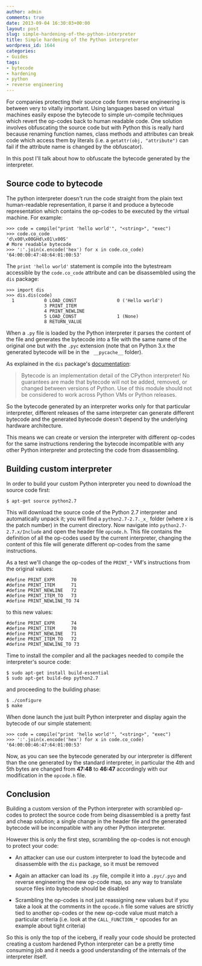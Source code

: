 ```yaml
---
author: admin
comments: true
date: 2013-09-04 16:30:03+00:00
layout: post
slug: simple-hardening-of-the-python-interpreter
title: Simple hardening of the Python interpreter
wordpress_id: 1644
categories:
- Guides
tags:
- bytecode
- hardening
- python
- reverse engineering
---
```


For companies protecting their source code form reverse engineering is between very to vitally important. Using languages based on virtual machines easily expose the bytecode to simple un-compile techniques which revert the op-codes back to human readable code. One solution involves obfuscating the source code but with Python this is really hard because renaming function names, class methods and attributes can break code which access them by literals (i.e. a `getattr(obj, "attribute")` can fail if the attribute name is changed by the obfuscator).

In this post I'll talk about how to obfuscate the bytecode generated by the interpreter.

<!-- more -->



## Source code to bytecode



The python interpreter doesn't run the code straight from the plain text human-readable representation, it parse it and produce a bytecode representation which contains the op-codes to be executed by the virtual machine. For example:


    
    
    >>> code = compile("print 'hello world'", "<string>", "exec")
    >>> code.co_code
    'd\x00\x00GHd\x01\x00S'
    # More readable bytecode
    >>> ':'.join(x.encode('hex') for x in code.co_code) 
    '64:00:00:47:48:64:01:00:53'  
    



The `print 'hello world'` statement is compile into the bytestream accessible by the `code.co_code` attribute and can be disassembled using the `dis` package:


    
    
    >>> import dis
    >>> dis.dis(code)
      1           0 LOAD_CONST               0 ('Hello world')
                  3 PRINT_ITEM          
                  4 PRINT_NEWLINE       
                  5 LOAD_CONST               1 (None)
                  8 RETURN_VALUE        
    



When a `.py` file is loaded by the Python interpreter it parses the content of the file and generates the bytecode into a file with the same name of the original one but with the `.pyc` extension (note that on Python 3.x the generated bytecode will be in the ` __pycache__` folder).

As explained in the `dis` package's [documentation](http://docs.python.org/2/library/dis.html):



<blockquote>Bytecode is an implementation detail of the CPython interpreter! No guarantees are made that bytecode will not be added, removed, or changed between versions of Python. Use of this module should not be considered to work across Python VMs or Python releases.</blockquote>



So the bytecode generated by an interpreter works only for that particular interpreter, different releases of the same interpreter can generate different bytecode and the generated bytecode doesn't depend by the underlying hardware architecture.

This means we can create or version the interpreter with different op-codes for the same instructions rendering the bytecode incompatible with any other Python interpreter and protecting the code from disassembling.



## Building custom interpreter



In order to build your custom Python interpreter you need to download the source code first:


    
    
    $ apt-get source python2.7 
    



This will download the source code of the Python 2.7 interpreter and automatically unpack it; you will find a `python2.7-2.7._x_` folder (where _x_ is the patch number) in the current directory. Now navigate into `python2.7-2.7.x/Include` and open the header file `opcode.h`. This file contains the definition of all the op-codes used by the current interpreter, changing the content of this file will generate different op-codes from the same instructions.

As a test we'll change the op-codes of the `PRINT_*` VM's instructions from the original values:


    
    
    #define PRINT_EXPR      70
    #define PRINT_ITEM      71
    #define PRINT_NEWLINE   72
    #define PRINT_ITEM_TO   73
    #define PRINT_NEWLINE_TO 74
    



to this new values:


    
    
    #define PRINT_EXPR      74
    #define PRINT_ITEM      70
    #define PRINT_NEWLINE   71
    #define PRINT_ITEM_TO   72
    #define PRINT_NEWLINE_TO 73
    



Time to install the compiler and all the packages needed to compile the interpreter's source code:


    
    
    $ sudo apt-get install build-essential
    $ sudo apt-get build-dep python2.7
    



and proceeding to the building phase:


    
    
    $ ./configure
    $ make
    



When done launch the just built Python interpreter and display again the bytecode of our simple statement:


    
    
    >>> code = compile("print 'hello world'", "<string>", "exec")
    >>> ':'.join(x.encode('hex') for x in code.co_code)
    '64:00:00:46:47:64:01:00:53'          
    



Now, as you can see the bytecode generated by our interpreter is different than the one generated by the standard interpreter, in particular the 4th and 5th bytes are changed from **47:48** to **46:47** accordingly with our modification in the `opcode.h` file.



## Conclusion



Building a custom version of the Python interpreter with scrambled op-codes to protect the source code from being disassembled is a pretty fast and cheap solution; a single change in the header file and the generated bytecode will be incompatible with any other Python interpreter.

However this is only the first step, scrambling the op-codes is not enough to protect your code:




  
  * An attacker can use our custom interpreter to load the bytecode and disassemble with the `dis` package, so it must be removed

  
  * Again an attacker can load its `.py` file, compile it into a `.pyc/.pyo` and reverse engineering the new op-code map, so any way to translate source files into bytecode should be disabled

  
  * Scrambling the op-codes is not just reassigning new values but if you take a look at the comments in the `opcode.h` file some values are strictly tied to another op-codes or the new op-code value must match a particular criteria (i.e. look at the `CALL_FUNCTION_*` opcodes for an example about tight criteria)



So this is only the top of the iceberg, if really your code should be protected creating a custom hardened Python interpreter can be a pretty time consuming job and it needs a good understanding of the internals of the interpreter itself.

